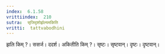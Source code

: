 ```yaml
---
index:  6.1.58
vrittiindex:  210
sutra:  सृजिदृशोर्झल्यमकिति
vritti:  tattvabodhini 
---
```


झलि किम् ?। ससर्ज। ददर्श। अकितीति किम् ?। सृष्टः। सृष्टवान्। दृष्टः। दृष्टवान्। 

